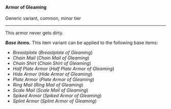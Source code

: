 #### Armor of Gleaming

Generic variant, common, minor tier

---

This armor never gets dirty.

***Base items.*** This item variant can be applied to the following base items:

- *Breastplate* (*Breastplate of Gleaming*)
- *Chain Mail* (*Chain Mail of Gleaming*)
- *Chain Shirt* (*Chain Shirt of Gleaming*)
- *Half Plate Armor* (*Half Plate Armor of Gleaming*)
- *Hide Armor* (*Hide Armor of Gleaming*)
- *Plate Armor* (*Plate Armor of Gleaming*)
- *Ring Mail* (*Ring Mail of Gleaming*)
- *Scale Mail* (*Scale Mail of Gleaming*)
- *Spiked Armor* (*Spiked Armor of Gleaming*)
- *Splint Armor* (*Splint Armor of Gleaming*)